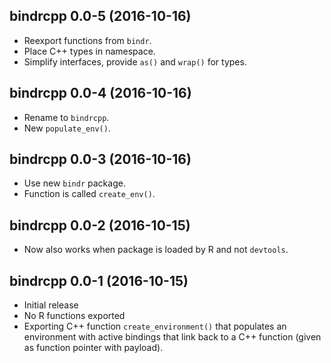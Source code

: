 ## bindrcpp 0.0-5 (2016-10-16)

- Reexport functions from `bindr`.
- Place C++ types in namespace.
- Simplify interfaces, provide `as()` and `wrap()` for types.


## bindrcpp 0.0-4 (2016-10-16)

- Rename to `bindrcpp`.
- New `populate_env()`.


## bindrcpp 0.0-3 (2016-10-16)

- Use new `bindr` package.
- Function is called `create_env()`.


## bindrcpp 0.0-2 (2016-10-15)

- Now also works when package is loaded by R and not `devtools`.
 

## bindrcpp 0.0-1 (2016-10-15)

- Initial release
- No R functions exported
- Exporting C++ function `create_environment()` that populates an environment with active bindings that link back to a C++ function (given as function pointer with payload).

